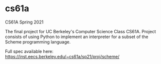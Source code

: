 # cs61a
CS61A Spring 2021

The final project for UC Berkeley's Computer Science Class CS61A. Project consists of using Python to implement an interpreter for a subset of the Scheme programming language. 

Full spec available here: https://inst.eecs.berkeley.edu/~cs61a/sp21/proj/scheme/

